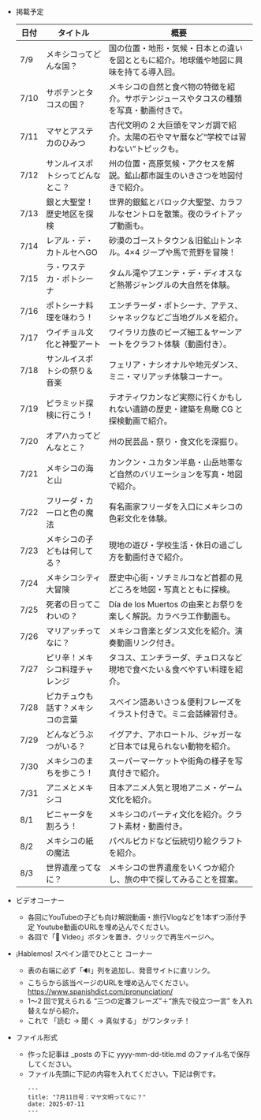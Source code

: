 - 掲載予定

  | 日付  | タイトル                               | 概要                                                                                         |
  |------|----------------------------------------|----------------------------------------------------------------------------------------------|
  | 7/9  | メキシコってどんな国？                  | 国の位置・地形・気候・日本との違いを図とともに紹介。地球儀や地図に興味を持てる導入回。                 |
  | 7/10 | サボテンとタコスの国？                  | メキシコの自然と食べ物の特徴を紹介。サボテンジュースやタコスの種類を写真・動画付きで。               |
  | 7/11 | マヤとアステカのひみつ                 | 古代文明の 2 大巨頭をマンガ調で紹介。太陽の石やマヤ暦など“学校では習わない”トピックも。              |
  | 7/12 | サンルイスポトシってどんなとこ？         | 州の位置・高原気候・アクセスを解説。鉱山都市誕生のいきさつを地図付きで紹介。                         |
  | 7/13 | 銀と大聖堂！歴史地区を探検              | 世界的銀鉱とバロック大聖堂、カラフルなセントロを散策。夜のライトアップ動画も。                        |
  | 7/14 | レアル・デ・カトルセへGO               | 砂漠のゴーストタウン＆旧鉱山トンネル。4×4 ジープや馬で荒野を冒険！                                   |
  | 7/15 | ラ・ワステカ・ポトシーナ               | タムル滝やプエンテ・デ・ディオスなど熱帯ジャングルの大自然を体験。                                   |
  | 7/16 | ポトシーナ料理を味わう！               | エンチラーダ・ポトシーナ、アテス、シャネックなどご当地グルメを紹介。                                  |
  | 7/17 | ウイチョル文化と神聖アート             | ワイラリカ族のビーズ細工＆ヤーンアートをクラフト体験（動画付き）。                                     |
  | 7/18 | サンルイスポトシの祭り＆音楽            | フェリア・ナシオナルや地元ダンス、ミニ・マリアッチ体験コーナー。                                      |
  | 7/19 | ピラミッド探検に行こう！               | テオティワカンなど実際に行くかもしれない遺跡の歴史・建築を鳥瞰 CG と探検動画で紹介。                  |
  | 7/20 | オアハカってどんなとこ？               | 州の民芸品・祭り・食文化を深掘り。                                                                 |
  | 7/21 | メキシコの海と山                       | カンクン・ユカタン半島・山岳地帯など自然のバリエーションを写真・地図で紹介。                          |
  | 7/22 | フリーダ・カーロと色の魔法             | 有名画家フリーダを入口にメキシコの色彩文化を体験。                                                   |
  | 7/23 | メキシコの子どもは何してる？            | 現地の遊び・学校生活・休日の過ごし方を動画付きで紹介。                                                |
  | 7/24 | メキシコシティ大冒険                   | 歴史中心街・ソチミルコなど首都の見どころを地図・写真とともに探検。                                     |
  | 7/25 | 死者の日ってこわいの？                 | Día de los Muertos の由来とお祭りを楽しく解説。カラベラ工作動画も。                                   |
  | 7/26 | マリアッチってなに？                   | メキシコ音楽とダンス文化を紹介。演奏動画リンク付き。                                                 |
  | 7/27 | ピリ辛！メキシコ料理チャレンジ          | タコス、エンチラーダ、チュロスなど現地で食べたい＆食べやすい料理を紹介。                                |
  | 7/28 | ピカチュウも話す？メキシコの言葉        | スペイン語あいさつ＆便利フレーズをイラスト付きで。ミニ会話練習付き。                                   |
  | 7/29 | どんなどうぶつがいる？                 | イグアナ、アホロートル、ジャガーなど日本では見られない動物を紹介。                                     |
  | 7/30 | メキシコのまちを歩こう！               | スーパーマーケットや街角の様子を写真付きで紹介。                                                      |
  | 7/31 | アニメとメキシコ                       | 日本アニメ人気と現地アニメ・ゲーム文化を紹介。                                                        |
  | 8/1  | ピニャータを割ろう！                   | メキシコのパーティ文化を紹介。クラフト素材・動画付き。                                                |
  | 8/2  | メキシコの紙の魔法                    | パペルピカドなど伝統切り絵クラフトを紹介。                                                            |
  | 8/3  | 世界遺産ってなに？                    | メキシコの世界遺産をいくつか紹介し、旅の中で探してみることを提案。                                     |



- ビデオコーナー
  - 各回にYouTubeの子ども向け解説動画・旅行Vlogなどを1本ずつ添付予定
Youtube動画のURLを埋め込んでください。
  - 各回で「🔗 Video」ボタンを置き、クリックで再生ページへ。

- ¡Hablemos! スペイン語でひとこと コーナー  
    - 表の右端に必ず「🔊」列を追加し、発音サイトに直リンク。
    - こちらから該当ページのURLを埋め込んでください。 https://www.spanishdict.com/pronunciation/
    - 1〜2 回で覚えられる “三つの定番フレーズ”＋“旅先で役立つ一言” を入れ替えながら紹介。
    - これで 「読む → 聞く → 真似する」 がワンタッチ！

- ファイル形式
  - 作った記事は _posts の下に yyyy-mm-dd-title.md のファイル名で保存してください。
  - ファイル先頭に下記の内容を入れてください。下記は例です。
    ```
    ---
    title: "7月11日号：マヤ文明ってなに？"
    date: 2025-07-11
    ---
    ```
